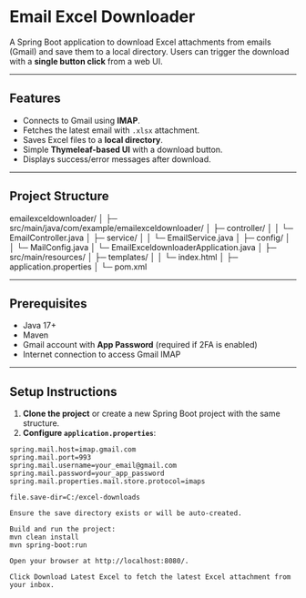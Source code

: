 # Email Excel Downloader

A Spring Boot application to download Excel attachments from emails (Gmail) and save them to a local directory. Users can trigger the download with a **single button click** from a web UI.

---

## Features

- Connects to Gmail using **IMAP**.
- Fetches the latest email with `.xlsx` attachment.
- Saves Excel files to a **local directory**.
- Simple **Thymeleaf-based UI** with a download button.
- Displays success/error messages after download.

---

## Project Structure
emailexceldownloader/
│
├─ src/main/java/com/example/emailexceldownloader/
│ ├─ controller/
│ │ └─ EmailController.java
│ ├─ service/
│ │ └─ EmailService.java
│ ├─ config/
│ │ └─ MailConfig.java
│ └─ EmailExceldownloaderApplication.java
│
├─ src/main/resources/
│ ├─ templates/
│ │ └─ index.html
│ ├─ application.properties
│
└─ pom.xml

---

## Prerequisites

- Java 17+
- Maven
- Gmail account with **App Password** (required if 2FA is enabled)
- Internet connection to access Gmail IMAP

---

## Setup Instructions

1. **Clone the project** or create a new Spring Boot project with the same structure.
2. **Configure `application.properties`**:

```properties
spring.mail.host=imap.gmail.com
spring.mail.port=993
spring.mail.username=your_email@gmail.com
spring.mail.password=your_app_password
spring.mail.properties.mail.store.protocol=imaps

file.save-dir=C:/excel-downloads

Ensure the save directory exists or will be auto-created.

Build and run the project:
mvn clean install
mvn spring-boot:run

Open your browser at http://localhost:8080/.

Click Download Latest Excel to fetch the latest Excel attachment from your inbox.
